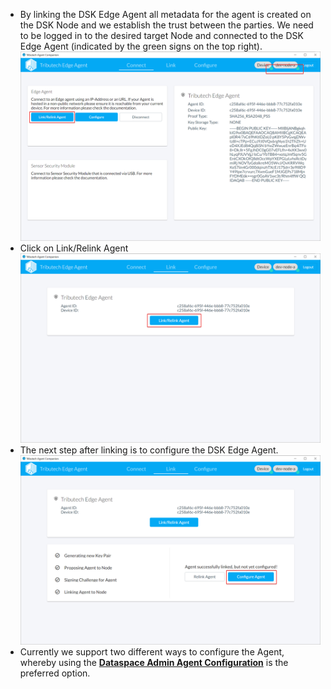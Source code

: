 - By linking the DSK Edge Agent all metadata for the agent is created on the DSK Node and we establish the trust between the parties.
  We need to be logged in to the desired target Node and connected to the DSK Edge Agent (indicated by the green signs on the top right).
  ![AgentCompanion - Link 1](./img/agent-companion-link-1.png)
- Click on Link/Relink Agent
  ![AgentCompanion - Link 2](./img/agent-companion-link-2.png)
- The next step after linking is to configure the DSK Edge Agent.
  ![AgentCompanion - Link 3](./img/agent-companion-link-3.png)
- Currently we support two different ways to configure the Agent, whereby using the [**Dataspace Admin Agent Configuration**](../setup/agent_configuration.mdx) is the preferred option.
